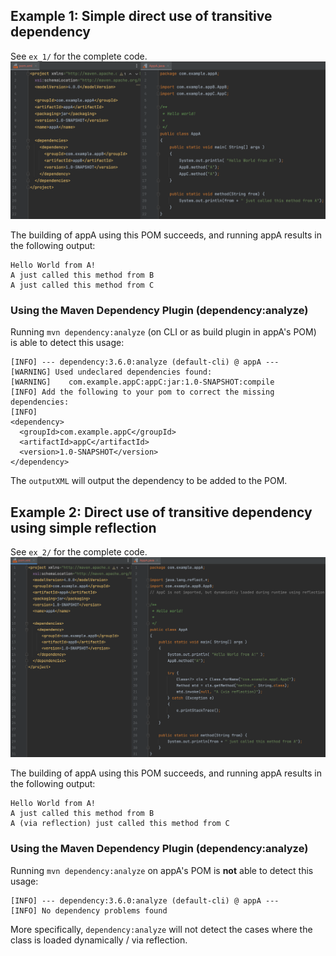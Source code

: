 ## Example 1: Simple direct use of transitive dependency

See `ex_1/` for the complete code.
![image info](img/appA_direct_trans_dep.png)

The building of appA using this POM succeeds, and running appA results in the following output:

```
Hello World from A!
A just called this method from B
A just called this method from C

```

### Using the Maven Dependency Plugin (dependency:analyze)
Running `mvn dependency:analyze` (on CLI or as build plugin in appA's POM) is able to detect this usage:

```
[INFO] --- dependency:3.6.0:analyze (default-cli) @ appA ---
[WARNING] Used undeclared dependencies found:
[WARNING]    com.example.appC:appC:jar:1.0-SNAPSHOT:compile
[INFO] Add the following to your pom to correct the missing dependencies:
[INFO]
<dependency>
  <groupId>com.example.appC</groupId>
  <artifactId>appC</artifactId>
  <version>1.0-SNAPSHOT</version>
</dependency>
```
The `outputXML` will output the dependency to be added to the POM.


## Example 2: Direct use of transitive dependency using simple reflection

See `ex_2/` for the complete code.
![image info](img/appA_direct_trans_dep_via_reflection.png)

The building of appA using this POM succeeds, and running appA results in the following output:

```
Hello World from A!
A just called this method from B
A (via reflection) just called this method from C

```
### Using the Maven Dependency Plugin (dependency:analyze)
Running `mvn dependency:analyze` on appA's POM is **not** able to detect this usage:

```
[INFO] --- dependency:3.6.0:analyze (default-cli) @ appA ---
[INFO] No dependency problems found
```
More specifically, `dependency:analyze` will not detect the cases where the class is loaded dynamically / via reflection.
